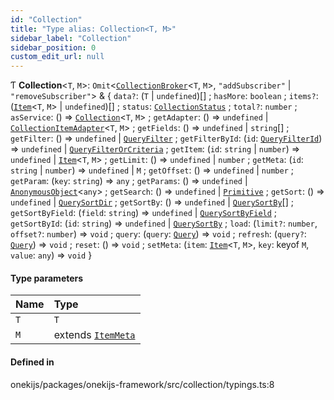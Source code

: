 ```yaml
---
id: "Collection"
title: "Type alias: Collection<T, M>"
sidebar_label: "Collection"
sidebar_position: 0
custom_edit_url: null
---
```


Ƭ **Collection**<`T`, `M`\>: `Omit`<[`CollectionBroker`](CollectionBroker.md)<`T`, `M`\>, ``"addSubscriber"`` \| ``"removeSubscriber"``\> & { `data?`: (`T` \| `undefined`)[] ; `hasMore`: `boolean` ; `items?`: ([`Item`](../interfaces/Item.md)<`T`, `M`\> \| `undefined`)[] ; `status`: [`CollectionStatus`](CollectionStatus.md) ; `total?`: `number` ; `asService`: () => [`Collection`](Collection.md)<`T`, `M`\> ; `getAdapter`: () => `undefined` \| [`CollectionItemAdapter`](CollectionItemAdapter.md)<`T`, `M`\> ; `getFields`: () => `undefined` \| `string`[] ; `getFilter`: () => `undefined` \| [`QueryFilter`](../interfaces/QueryFilter.md) ; `getFilterById`: (`id`: [`QueryFilterId`](QueryFilterId.md)) => `undefined` \| [`QueryFilterOrCriteria`](QueryFilterOrCriteria.md) ; `getItem`: (`id`: `string` \| `number`) => `undefined` \| [`Item`](../interfaces/Item.md)<`T`, `M`\> ; `getLimit`: () => `undefined` \| `number` ; `getMeta`: (`id`: `string` \| `number`) => `undefined` \| `M` ; `getOffset`: () => `undefined` \| `number` ; `getParam`: (`key`: `string`) => `any` ; `getParams`: () => `undefined` \| [`AnonymousObject`](../interfaces/AnonymousObject.md)<`any`\> ; `getSearch`: () => `undefined` \| [`Primitive`](Primitive.md) ; `getSort`: () => `undefined` \| [`QuerySortDir`](QuerySortDir.md) ; `getSortBy`: () => `undefined` \| [`QuerySortBy`](QuerySortBy.md)[] ; `getSortByField`: (`field`: `string`) => `undefined` \| [`QuerySortByField`](QuerySortByField.md) ; `getSortById`: (`id`: `string`) => `undefined` \| [`QuerySortBy`](QuerySortBy.md) ; `load`: (`limit?`: `number`, `offset?`: `number`) => `void` ; `query`: (`query`: [`Query`](../interfaces/Query.md)) => `void` ; `refresh`: (`query?`: [`Query`](../interfaces/Query.md)) => `void` ; `reset`: () => `void` ; `setMeta`: (`item`: [`Item`](../interfaces/Item.md)<`T`, `M`\>, `key`: keyof `M`, `value`: `any`) => `void`  }

#### Type parameters

| Name | Type |
| :------ | :------ |
| `T` | `T` |
| `M` | extends [`ItemMeta`](ItemMeta.md) |

#### Defined in

onekijs/packages/onekijs-framework/src/collection/typings.ts:8
